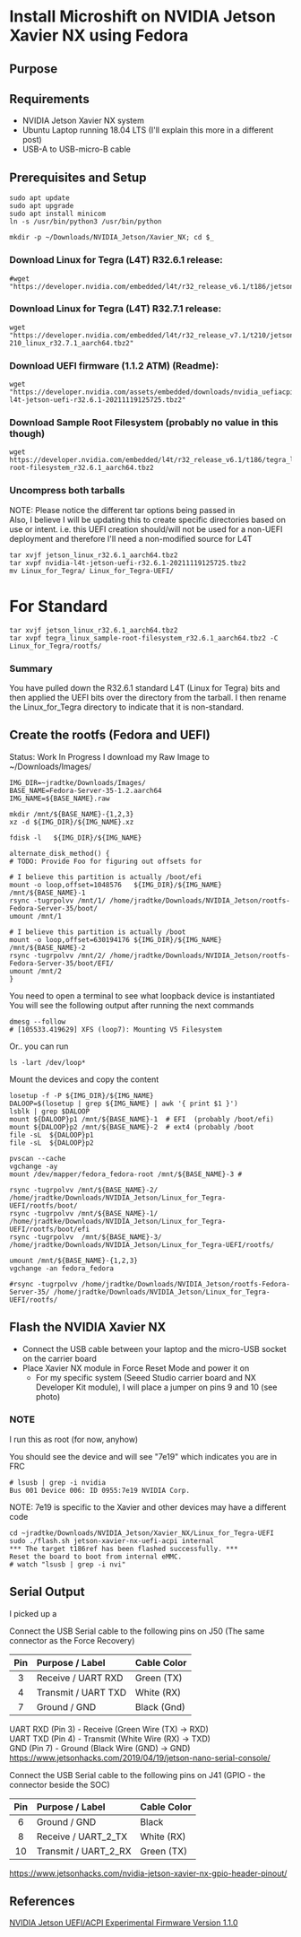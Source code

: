 # Install Microshift on NVIDIA Jetson Xavier NX using Fedora

## Purpose

## Requirements

* NVIDIA Jetson Xavier NX system 
* Ubuntu Laptop running 18.04 LTS (I'll explain this more in a different post)
* USB-A to USB-micro-B cable

## Prerequisites and Setup
```
sudo apt update
sudo apt upgrade
sudo apt install minicom
ln -s /usr/bin/python3 /usr/bin/python
```

```
mkdir -p ~/Downloads/NVIDIA_Jetson/Xavier_NX; cd $_
```

### Download Linux for Tegra (L4T) R32.6.1 release:
```
#wget "https://developer.nvidia.com/embedded/l4t/r32_release_v6.1/t186/jetson_linux_r32.6.1_aarch64.tbz2"
```
### Download Linux for Tegra (L4T) R32.7.1 release:
```
wget "https://developer.nvidia.com/embedded/l4t/r32_release_v7.1/t210/jetson-210_linux_r32.7.1_aarch64.tbz2"
```

### Download UEFI firmware (1.1.2 ATM) (Readme):
```
wget "https://developer.nvidia.com/assets/embedded/downloads/nvidia_uefiacpi_experimental_firmware/nvidia-l4t-jetson-uefi-r32.6.1-20211119125725.tbz2"
```

### Download Sample Root Filesystem (probably no value in this though)
```
wget https://developer.nvidia.com/embedded/l4t/r32_release_v6.1/t186/tegra_linux_sample-root-filesystem_r32.6.1_aarch64.tbz2
````

### Uncompress both tarballs
NOTE:  Please notice the different tar options being passed in  
Also, I believe I will be updating this to create specific directories based on use or intent.  i.e. this UEFI creation should/will not be used for a non-UEFI deployment and therefore I'll need a non-modified source for L4T

```
tar xvjf jetson_linux_r32.6.1_aarch64.tbz2  
tar xvpf nvidia-l4t-jetson-uefi-r32.6.1-20211119125725.tbz2
mv Linux_for_Tegra/ Linux_for_Tegra-UEFI/
```

# For Standard 
```
tar xvjf jetson_linux_r32.6.1_aarch64.tbz2  
tar xvpf tegra_linux_sample-root-filesystem_r32.6.1_aarch64.tbz2 -C Linux_for_Tegra/rootfs/
```

### Summary
You have pulled down the R32.6.1 standard L4T (Linux for Tegra) bits and then applied the UEFI bits over the directory from the tarball.  I then rename the Linux_for_Tegra directory to indicate that it is non-standard.

## Create the rootfs (Fedora and UEFI)

Status: Work In Progress
I download my Raw Image to ~/Downloads/Images/ 
```
IMG_DIR=~jradtke/Downloads/Images/
BASE_NAME=Fedora-Server-35-1.2.aarch64
IMG_NAME=${BASE_NAME}.raw

mkdir /mnt/${BASE_NAME}-{1,2,3}
xz -d ${IMG_DIR}/${IMG_NAME}.xz

fdisk -l   ${IMG_DIR}/${IMG_NAME}

alternate_disk_method() {
# TODO: Provide Foo for figuring out offsets for 

# I believe this partition is actually /boot/efi
mount -o loop,offset=1048576   ${IMG_DIR}/${IMG_NAME}  /mnt/${BASE_NAME}-1
rsync -tugrpolvv /mnt/1/ /home/jradtke/Downloads/NVIDIA_Jetson/rootfs-Fedora-Server-35/boot/
umount /mnt/1

# I believe this partition is actually /boot
mount -o loop,offset=630194176 ${IMG_DIR}/${IMG_NAME}  /mnt/${BASE_NAME}-2 
rsync -tugrpolvv /mnt/2/ /home/jradtke/Downloads/NVIDIA_Jetson/rootfs-Fedora-Server-35/boot/EFI/
umount /mnt/2
}
```

You need to open a terminal to see what loopback device is instantiated   
You will see the following output after running the next commands
```
dmesg --follow
# [105533.419629] XFS (loop7): Mounting V5 Filesystem
```

 Or.. you can run
```
ls -lart /dev/loop*
```

Mount the devices and copy the content
```
losetup -f -P ${IMG_DIR}/${IMG_NAME}           
DALOOP=$(losetup | grep ${IMG_NAME} | awk '{ print $1 }')
lsblk | grep $DALOOP 
mount ${DALOOP}p1 /mnt/${BASE_NAME}-1  # EFI  (probably /boot/efi)
mount ${DALOOP}p2 /mnt/${BASE_NAME}-2  # ext4 (probably /boot
file -sL  ${DALOOP}p1
file -sL  ${DALOOP}p2

pvscan --cache
vgchange -ay
mount /dev/mapper/fedora_fedora-root /mnt/${BASE_NAME}-3 # 

rsync -tugrpolvv /mnt/${BASE_NAME}-2/  /home/jradtke/Downloads/NVIDIA_Jetson/Linux_for_Tegra-UEFI/rootfs/boot/
rsync -tugrpolvv /mnt/${BASE_NAME}-1/  /home/jradtke/Downloads/NVIDIA_Jetson/Linux_for_Tegra-UEFI/rootfs/boot/efi
rsync -tugrpolvv  /mnt/${BASE_NAME}-3/ /home/jradtke/Downloads/NVIDIA_Jetson/Linux_for_Tegra-UEFI/rootfs/

umount /mnt/${BASE_NAME}-{1,2,3}
vgchange -an fedora_fedora 

#rsync -tugrpolvv /home/jradtke/Downloads/NVIDIA_Jetson/rootfs-Fedora-Server-35/ /home/jradtke/Downloads/NVIDIA_Jetson/Linux_for_Tegra-UEFI/rootfs/
```

## Flash the NVIDIA Xavier NX
* Connect the USB cable between your laptop and the micro-USB socket on the carrier board
* Place Xavier NX module in Force Reset Mode and power it on
  * For my specific system (Seeed Studio carrier board and NX Developer Kit module), I will place a jumper on pins 9 and 10 (see photo)

### NOTE
I run this as root (for now, anyhow)

You should see the device and will see "7e19" which indicates you are in FRC
```
# lsusb | grep -i nvidia
Bus 001 Device 006: ID 0955:7e19 NVIDIA Corp.
```
NOTE:  7e19 is specific to the Xavier and other devices may have a different code

```
cd ~jradtke/Downloads/NVIDIA_Jetson/Xavier_NX/Linux_for_Tegra-UEFI
sudo ./flash.sh jetson-xavier-nx-uefi-acpi internal
*** The target t186ref has been flashed successfully. ***
Reset the board to boot from internal eMMC.
# watch "lsusb | grep -i nvi"

```
## Serial Output
I picked up a

Connect the USB Serial cable to the following pins on J50 (The same connector as the Force Recovery)

| Pin | Purpose / Label | Cable Color 
|:--:|:-----|:-----|
| 3 | Receive / UART RXD  | Green (TX) |
| 4 | Transmit / UART TXD | White (RX) |
| 7 | Ground / GND        | Black (Gnd) |

UART RXD (Pin 3) - Receive (Green Wire (TX) -> RXD)  
UART TXD (Pin 4) - Transmit (White Wire (RX) -> TXD)  
GND (Pin 7) - Ground (Black Wire (GND) -> GND)  
https://www.jetsonhacks.com/2019/04/19/jetson-nano-serial-console/

Connect the USB Serial cable to the following pins on J41 (GPIO - the connector beside the SOC)

| Pin | Purpose / Label | Cable Color 
|:--:|:-----|:-----|
| 6 | Ground / GND          | Black      |
| 8 | Receive / UART_2_TX   | White (RX) |
| 10 | Transmit / UART_2_RX | Green (TX) |

https://www.jetsonhacks.com/nvidia-jetson-xavier-nx-gpio-header-pinout/

## References
[NVIDIA Jetson UEFI/ACPI Experimental Firmware Version 1.1.0](https://developer.download.nvidia.com/embedded/L4T/UEFI_Readme_side_car.html)
